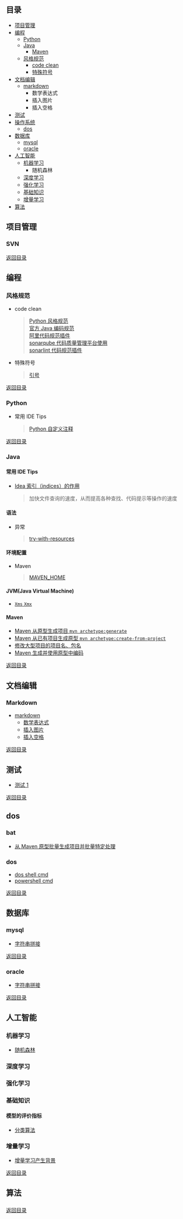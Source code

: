 ## <span id="jump0">目录<span>
     
  * [项目管理](#jump1)
  * [编程](#jump8)
    * [Python](#jump2)
    * [Java](#jump3)
      * [Maven](#jump18)
    * [风格规范](#jump6)
      * [code clean](#jump19)
      * [特殊符号](#jump20)
  * [文档编辑](#jump4)
    * [markdown](#jump21)
      * 数学表达式
      * 插入图片
      * 插入空格
  * [测试](#jump5)
  * [操作系统](#jump9)
    * [dos](#jump7)
  * [数据库](#jump10)
    * [mysql](#jump11)
    * [oracle](#jump12)
  * [人工智能](#jump13)
    * [机器学习](#jump14)
      * 随机森林
    * [深度学习](#jump15)
    * [强化学习](#jump16)
    * [基础知识](#jump22)
    * [增量学习](#jump23)
  * [算法](#jump17)

## <span id="jump1">项目管理<span>
  
  ### SVN
     
[返回目录](#jump0)

## <span id="jump8">编程<span>
  
  ### <span id="jump6">风格规范<span>
  * <span id="jump19">code clean<span>
      > [Python 风格规范](https://zh-google-styleguide.readthedocs.io/en/latest/google-python-styleguide/python_style_rules/#indentation)<br>
      > [官方 Java 编码规范](https://github.com/mylu314/blog/blob/main/timeline/2021/April/8.md)<br>
      > [阿里代码规范插件](https://github.com/mylu314/blog/blob/main/timeline/2021/April/8.md)<br>
      > [sonarqube 代码质量管理平台使用](https://github.com/mylu314/blog/blob/main/timeline/2021/April/8.md)<br>
      > [sonarlint 代码规范插件](https://github.com/mylu314/blog/blob/main/timeline/2021/April/8.md)<br>
      > 
  
  * <span id="jump20">特殊符号<span>
      > [引号](https://github.com/mylu314/blog/blob/main/timeline/2021/April/12.md)

[返回目录](#jump0)


  ### <span id="jump2">Python<span>
  * 常用 IDE Tips 
    > [Python 自定义注释](https://blog.csdn.net/baidu_33256174/article/details/101315430)<br>
    > 

[返回目录](#jump0)


  ### <span id="jump3">Java<span>
     
  #### 常用 IDE Tips
  * [Idea 索引（indices）的作用](https://github.com/mylu314/blog/blob/main/timeline/2021/April/9.md)
    > 加快文件查询的速度，从而提高各种查找、代码提示等操作的速度
    > 

  #### 语法
  * 异常
    > [try-with-resources](https://github.com/mylu314/blog/blob/main/timeline/2021/April/9.md)
    > 

  #### 环境配置
  * Maven
    > [MAVEN_HOME](https://github.com/mylu314/blog/blob/main/timeline/2021/April/9.md)
    > 

  #### JVM(Java Virtual Machine)
  * [`Xms` `Xmx`](https://github.com/mylu314/blog/blob/main/timeline/2021/April/13.md)

  #### <span id="jump18">Maven<span>
  * [Maven 从原型生成项目 `mvn archetype:generate`](https://github.com/mylu314/blog/blob/main/timeline/2021/April/12.md)
  * [Maven 从已有项目生成原型 `mvn archetype:create-from-project`](https://github.com/mylu314/blog/blob/main/timeline/2021/April/14.md)
  * [修改大型项目的项目名、包名](https://github.com/mylu314/blog/blob/main/timeline/2021/April/14.md)
  * [Maven 生成并使用原型中编码](https://github.com/mylu314/blog/blob/main/timeline/2021/April/21.md)

[返回目录](#jump0)


## <span id="jump4">文档编辑<span>
  
  ### <span id="jump21">Markdown<span>
  * [markdown](https://github.com/mylu314/blog/blob/main/timeline/2021/April/7.md)
      * [数学表达式](https://github.com/mylu314/blog/blob/main/timeline/2021/April/16.md)
      * [插入图片](https://github.com/mylu314/blog/blob/main/timeline/2021/April/16.md)
      * [插入空格](https://github.com/mylu314/blog/blob/main/timeline/2021/April/19.md)

[返回目录](#jump0)
    

## <span id="jump5">测试<span>
  
  * [测试 1](https://github.com/mylu314/blog/blob/main/timeline/2021/April/7.md)

[返回目录](#jump0)


## <span id="jump7">dos<span>
  
  ### bat
  * [从 Maven 原型批量生成项目并批量特定处理](https://github.com/mylu314/blog/blob/main/timeline/2021/April/12.md)
  
  ### dos
  * [dos shell cmd](https://github.com/mylu314/blog/blob/main/timeline/2021/April/13.md)
  * [powershell cmd](https://github.com/mylu314/blog/blob/main/timeline/2021/April/13.md)
  
[返回目录](#jump0)

## <span id="jump10">数据库<span>
     
   ### <span id="jump11">mysql<span>
   * [字符串拼接](https://github.com/mylu314/blog/blob/main/timeline/2021/April/13.md)
   
[返回目录](#jump0)
 
   ### <span id="jump12">oracle<span>
   * [字符串拼接](https://github.com/mylu314/blog/blob/main/timeline/2021/April/13.md)
     
[返回目录](#jump0)


## <span id="jump13">人工智能<span>
   
   ### <span id="jump14">机器学习<span>
   
   * [随机森林](https://github.com/mylu314/blog/blob/main/timeline/2021/April/14.md)
     
   ### <span id="jump15">深度学习<span>
   
   ### <span id="jump16">强化学习<span>
     
   ### <span id="jump22">基础知识<span>
     
   #### 模型的评价指标
   
   * [分类算法](https://github.com/mylu314/blog/blob/main/timeline/2021/April/25.md)
   
   ### <span id="jump23">增量学习<span>
     
   * [增量学习产生背景](https://github.com/mylu314/blog/blob/main/timeline/2021/April/26.md)

     
[返回目录](#jump0)


## <span id="jump17">算法<span>
   
   ###
[返回目录](#jump0)
